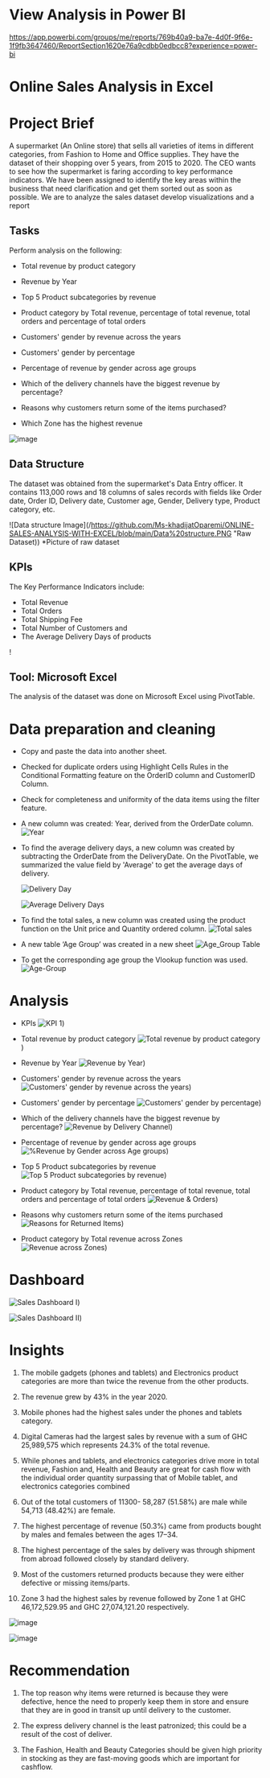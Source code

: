 # View Analysis in Power BI

https://app.powerbi.com/groups/me/reports/769b40a9-ba7e-4d0f-9f6e-1f9fb3647460/ReportSection1620e76a9cdbb0edbcc8?experience=power-bi


# Online Sales Analysis in Excel

# Project Brief
A supermarket (An Online store) that sells all varieties of items in different categories, from Fashion to Home and Office supplies. They have the dataset of their shopping over 5 years, from 2015 to 2020. The CEO wants to see how the supermarket is faring according to key performance indicators. We have been assigned to identify the key areas within the business that need clarification and get them sorted out as soon as possible. We are to analyze the sales dataset develop visualizations and  a report

## Tasks
Perform analysis on the following:

* Total revenue by product category

* Revenue by Year

* Top 5 Product subcategories by revenue

* Product category by Total revenue, percentage of total revenue, total orders and percentage of total orders

* Customers' gender by revenue across the years

* Customers' gender by percentage

* Percentage of revenue by gender across age groups

* Which of the delivery channels have the biggest revenue by percentage?

* Reasons why customers return some of the items purchased?

* Which Zone has the highest revenue
  
![image](https://github.com/user-attachments/assets/610313bf-8fdf-47f9-8a91-55134a622265)

  

## Data Structure
The dataset was obtained from the supermarket's Data Entry officer. It contains 113,000 rows and 18 columns of sales records with fields like Order date, Order ID, Delivery date, Customer age, Gender, Delivery type, Product category, etc.

 ![Data structure Image](/https://github.com/Ms-khadijatOparemi/ONLINE-SALES-ANALYSIS-WITH-EXCEL/blob/main/Data%20structure.PNG "Raw Dataset))
*Picture of raw dataset

## KPIs
The Key Performance Indicators include: 
* Total Revenue
* Total Orders 
* Total Shipping Fee
* Total Number of Customers and 
* The Average Delivery Days of products
  
!

## Tool: Microsoft Excel
The analysis of the dataset was done on Microsoft Excel using PivotTable.

# Data preparation and cleaning
* Copy and paste the data into another sheet.
* Checked for duplicate orders using Highlight Cells Rules in the Conditional Formatting feature on the OrderID column and CustomerID Column.
* Check for completeness and uniformity of the data items using the filter feature.
* A new column was created: Year, derived from  the OrderDate column.
  ![Year](https://github.com/Ms-khadijatOparemi/ONLINE-SALES-ANALYSIS-WITH-EXCEL/assets/133680175/64861c69-26fc-4ade-a350-4c18b3b9791a)

* To find the average delivery days, a new column was created by subtracting the OrderDate from the DeliveryDate. On the PivotTable, we summarized the value field by 'Average' to get the average days of delivery.

  ![Delivery Day](https://github.com/Ms-khadijatOparemi/ONLINE-SALES-ANALYSIS-WITH-EXCEL/assets/133680175/0e6968c4-52a7-40a2-b275-018576d41d61)
  
  ![Average Delivery Days](https://github.com/Ms-khadijatOparemi/ONLINE-SALES-ANALYSIS-WITH-EXCEL/assets/133680175/b7d01699-cfb3-40d4-b701-8e7a2e443246)

* To find the total sales, a new column was created using the product function on the Unit price and Quantity ordered column.
  ![Total sales](https://github.com/Ms-khadijatOparemi/ONLINE-SALES-ANALYSIS-WITH-EXCEL/assets/133680175/ce309bb8-57ef-431f-8e59-d6b06fb32bc7)

* A new table ‘Age Group’ was created in a new sheet
  ![Age_Group Table](https://github.com/Ms-khadijatOparemi/ONLINE-SALES-ANALYSIS-WITH-EXCEL/assets/133680175/5e7701b3-622c-42b6-939c-f1c90a5223ef)

* To get the corresponding age group the Vlookup function was used.
![Age-Group](https://github.com/Ms-khadijatOparemi/ONLINE-SALES-ANALYSIS-WITH-EXCEL/assets/133680175/19e292e9-4444-4f48-b4b3-8e8df44fe08d)


# Analysis
 * KPIs
   ![KPI 1](https://github.com/Ms-khadijatOparemi/ONLINE-SALES-ANALYSIS-WITH-EXCEL/assets/133680175/89d74aa2-9fc8-4327-832f-1f6dfbe8aa75))
   
* Total revenue by product category
     ![Total revenue by product category](https://github.com/Ms-khadijatOparemi/ONLINE-SALES-ANALYSIS-WITH-EXCEL/blob/main/Rvenue%20by%20product%20category.JPG))
* Revenue by Year
 ![Revenue by Year](https://github.com/Ms-khadijatOparemi/ONLINE-SALES-ANALYSIS-WITH-EXCEL/blob/main/Revenue%20by%20Year.JPG))

* Customers' gender by revenue across the years
  ![Customers' gender by revenue across the years](https://github.com/Ms-khadijatOparemi/ONLINE-SALES-ANALYSIS-WITH-EXCEL/blob/main/Revenue%20by%20Gender%20by%20Year.JPG))
  
* Customers' gender by percentage
  ![Customers' gender by percentage](https://github.com/Ms-khadijatOparemi/ONLINE-SALES-ANALYSIS-WITH-EXCEL/blob/main/Gender%20by%20Percentage.JPG))
  
* Which of the delivery channels have the biggest revenue by percentage?
  ![Revenue by Delivery Channel](https://github.com/Ms-khadijatOparemi/ONLINE-SALES-ANALYSIS-WITH-EXCEL/blob/main/Revenue%20by%20Delivery%20Channel.JPG))
  
* Percentage of revenue by gender across age groups
  ![%Revenue by Gender across Age groups](https://github.com/Ms-khadijatOparemi/ONLINE-SALES-ANALYSIS-WITH-EXCEL/blob/main/%25Revenue%20by%20Gender%20across%20Age%20groups.JPG))
  
* Top 5 Product subcategories by revenue
 ![Top 5 Product subcategories by revenue](https://github.com/Ms-khadijatOparemi/ONLINE-SALES-ANALYSIS-WITH-EXCEL/blob/main/Top%205%20Sub%20Category.JPG))
  
* Product category by Total revenue, percentage of total revenue, total orders and percentage of total orders
  ![Revenue & Orders](https://github.com/Ms-khadijatOparemi/ONLINE-SALES-ANALYSIS-WITH-EXCEL/blob/main/Rvenue_Order.JPG))
  
* Reasons why customers return some of the items purchased
  ![Reasons for Returned Items](https://github.com/Ms-khadijatOparemi/ONLINE-SALES-ANALYSIS-WITH-EXCEL/blob/main/Retuned%20Items.JPG))
  
* Product category by Total revenue across Zones
  ![Revenue across Zones](https://github.com/Ms-khadijatOparemi/ONLINE-SALES-ANALYSIS-WITH-EXCEL/blob/main/Revenue%20by%20zone.JPG))
  

# Dashboard
![Sales Dashboard I](https://github.com/Ms-khadijatOparemi/ONLINE-SALES-ANALYSIS-WITH-EXCEL/blob/main/Sales%20Dashboard%20I.JPG))

![Sales Dashboard II](https://github.com/Ms-khadijatOparemi/ONLINE-SALES-ANALYSIS-WITH-EXCEL/blob/main/Sales%20Dashboard%20II.JPG))


# Insights
1. The mobile gadgets (phones and tablets) and Electronics product  categories are more than twice the revenue from the other products.
   
2. The revenue grew by 43% in the year 2020.
   
3. Mobile phones had the highest sales under the phones and tablets category.
   
4.  Digital Cameras had the largest sales by revenue with a sum of GHC 25,989,575 which represents 24.3% of the total revenue.
   
5.  While phones and tablets, and electronics categories drive more in total revenue, Fashion and, Health and Beauty are great for cash flow with the  individual order quantity surpassing that of Mobile tablet, and electronics categories combined

6.  Out of the total customers of 11300- 58,287 (51.58%) are male while 54,713 (48.42%) are female.

7.   The highest percentage of revenue (50.3%) came from products bought by males and females between the ages 17–34.

8.   The highest percentage of the sales by delivery was through shipment from abroad followed closely by standard delivery.

9.   Most of the customers returned products because they were either defective or missing items/parts.

10.   Zone 3 had the highest sales by revenue followed by Zone 1 at GHC 46,172,529.95 and GHC  27,074,121.20 respectively.

![image](https://github.com/user-attachments/assets/87683265-315d-4a12-94a9-e093c2f18a75)

![image](https://github.com/user-attachments/assets/0ef92056-64b0-427b-8c0b-6124bcdd239a)


# Recommendation
1. The top reason why items were returned is because they were defective, hence the need to properly keep them in store and ensure that they are in good in transit up until delivery to the customer.

2.  The express delivery channel is the least patronized; this could be a result of the cost of deliver.

3. The Fashion, Health and Beauty Categories should be given high priority in stocking as they are fast-moving goods which are important for cashflow.










